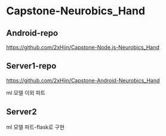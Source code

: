 # Capstone-Neurobics_Hand

## Android-repo
https://github.com/2xHjin/Capstone-Node.js-Neurobics_Hand



## Server1-repo
https://github.com/2xHjin/Capstone-Android-Neurobics_Hand

ml 모델 이외 파트

## Server2
ml 모델 파트-flask로 구현
